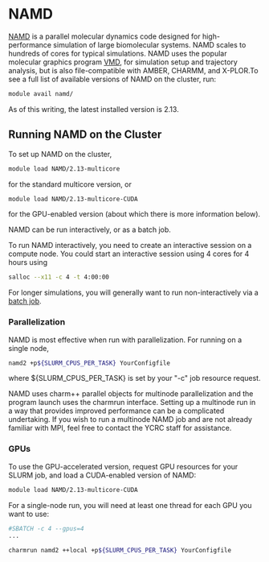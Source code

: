 # NAMD

[NAMD](https://www.ks.uiuc.edu/Research/namd/) is a parallel molecular dynamics code designed for high-performance simulation of large biomolecular systems. NAMD scales to hundreds of cores for typical simulations. NAMD uses the popular molecular graphics program [VMD](https://www.ks.uiuc.edu/Research/vmd/), for simulation setup and trajectory analysis, but is also file-compatible with AMBER, CHARMM, and X-PLOR.To see a full list of available versions of NAMD on the cluster, run:

``` bash
module avail namd/
```

As of this writing, the latest installed version is 2.13.

## Running NAMD on the Cluster

To set up NAMD on the cluster,

``` bash
module load NAMD/2.13-multicore
```

for the standard multicore version, or

``` bash
module load NAMD/2.13-multicore-CUDA
```

for the GPU-enabled version (about which there is more information below).

NAMD can be run interactively, or as a batch job.

To run NAMD interactively, you need to create an interactive session on a compute node. You could start an interactive session using 4 cores for 4 hours using

``` bash
salloc --x11 -c 4 -t 4:00:00
```


For longer simulations, you will generally want to run non-interactively via a [batch job](https://docs.ycrc.yale.edu/clusters-at-yale/job-scheduling/#batch-jobs).

### Parallelization

NAMD is most effective when run with parallelization. For running on a single node,

``` bash
namd2 +p${SLURM_CPUS_PER_TASK} YourConfigfile
```

where ${SLURM_CPUS_PER_TASK} is set by your "-c" job resource request.

NAMD uses charm++ parallel objects for multinode parallelization and the program launch uses the charmrun interface. Setting up a multinode run in a way that provides improved performance can be a complicated undertaking.  If you wish to run a multinode NAMD job and are not already familiar with MPI, feel free to contact the YCRC staff for assistance.

### GPUs

To use the GPU-accelerated version, request GPU resources for your SLURM job, and load a CUDA-enabled version of NAMD:

``` bash
module load NAMD/2.13-multicore-CUDA
```


For a single-node run, you will need at least one thread for each GPU you want to use:

``` bash
#SBATCH -c 4 --gpus=4
...

charmrun namd2 ++local +p${SLURM_CPUS_PER_TASK} YourConfigfile
```
